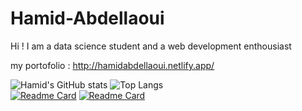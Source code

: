 # Hamid-Abdellaoui
Hi !  I am a data science student and a web development enthousiast



my portofolio :
http://hamidabdellaoui.netlify.app/


![Hamid's GitHub stats](https://github-readme-stats.vercel.app/api?username=Hamid-Abdellaoui&show_icons=true&theme=highcontrast)
![Top Langs](https://github-readme-stats.vercel.app/api/top-langs/?username=Hamid-abdellaoui&layout=compact&theme=highcontrast&langs_count=10)  <br>
[![Readme Card](https://github-readme-stats.vercel.app/api/pin/?username=Hamid-Abdellaoui&repo=Crop-yield-prediction&theme=highcontrast)](https://github.com/Hamid-abdellaoui/Crop-yield-prediction)
[![Readme Card](https://github-readme-stats.vercel.app/api/pin/?username=Hamid-Abdellaoui&repo=python-GUI-with-Tkinter-and-Postgresql&theme=highcontrast)](https://github.com/Hamid-abdellaoui/python-GUI-with-Tkinter-and-Postgresql)
